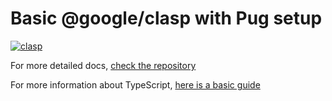 # Basic @google/clasp with Pug setup

[![clasp](https://img.shields.io/badge/built%20with-clasp-4285f4.svg)](https://github.com/google/clasp)

For more detailed docs, [check the repository](https://github.com/google/clasp)

For more information about TypeScript, [here is a basic guide](https://github.com/google/clasp/blob/master/docs/typescript.md)